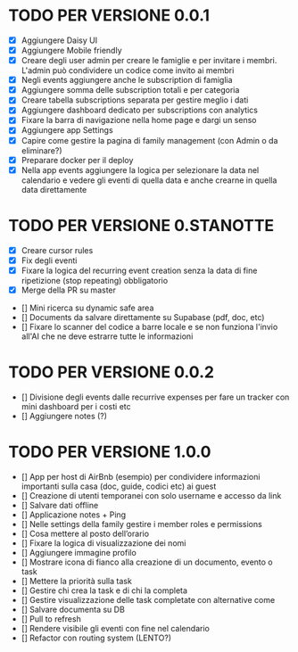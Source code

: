 # TODO PER VERSIONE 0.0.1

- [x] Aggiungere Daisy UI
- [x] Aggiungere Mobile friendly
- [x] Creare degli user admin per creare le famiglie e per invitare i membri. L'admin può condividere un codice come invito ai membri
- [x] Negli events aggiungere anche le subscription di famiglia
- [x] Aggiungere somma delle subscription totali e per categoria
- [x] Creare tabella subscriptions separata per gestire meglio i dati
- [x] Aggiungere dashboard dedicato per subscriptions con analytics
- [x] Fixare la barra di navigazione nella home page e dargi un senso
- [x] Aggiungere app Settings
- [x] Capire come gestire la pagina di family management (con Admin o da eliminare?)
- [x] Preparare docker per il deploy
- [x] Nella app events aggiungere la logica per selezionare la data nel calendario e vedere gli eventi di quella data e anche crearne in quella data direttamente

# TODO PER VERSIONE 0.STANOTTE

- [x] Creare cursor rules
- [x] Fix degli eventi
- [x] Fixare la logica del recurring event creation senza la data di fine ripetizione (stop repeating) obbligatorio
- [x] Merge della PR su master
- [] Mini ricerca su dynamic safe area
- [] Documents da salvare direttamente su Supabase (pdf, doc, etc)
- [] Fixare lo scanner del codice a barre locale e se non funziona l'invio all'AI che ne deve estrarre tutte le informazioni

# TODO PER VERSIONE 0.0.2

- [] Divisione degli events dalle recurrive expenses per fare un tracker con mini dashboard per i costi etc
- [] Aggiungere notes (?)

# TODO PER VERSIONE 1.0.0

- [] App per host di AirBnb (esempio) per condividere informazioni importanti sulla casa (doc, guide, codici etc) ai guest
- [] Creazione di utenti temporanei con solo username e accesso da link
- [] Salvare dati offline 
- [] Applicazione notes + Ping
- [] Nelle settings della family gestire i member roles e permissions
- [] Cosa mettere al posto dell’orario
- [] Fixare la logica di visualizzazione dei nomi
- [] Aggiungere immagine profilo 
- [] Mostrare icona di fianco alla creazione di un documento, evento o task
- [] Mettere la priorità sulla task
- [] Gestire chi crea la task e di chi la completa
- [] Gestire visualizzazione delle task completate con alternative come 
- [] Salvare documenta su DB
- [] Pull to refresh
- [] Rendere visibile gli eventi con fine nel calendario
- [] Refactor con routing system (LENTO?)